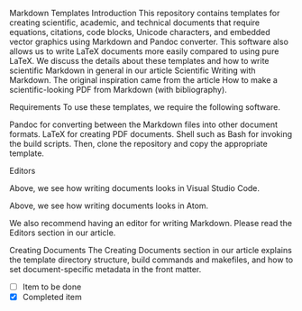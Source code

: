 Markdown Templates
Introduction
This repository contains templates for creating scientific, academic, and technical documents that require equations, citations, code blocks, Unicode characters, and embedded vector graphics using Markdown and Pandoc converter. This software also allows us to write LaTeX documents more easily compared to using pure LaTeX. We discuss the details about these templates and how to write scientific Markdown in general in our article Scientific Writing with Markdown. The original inspiration came from the article How to make a scientific-looking PDF from Markdown (with bibliography).

Requirements
To use these templates, we require the following software.

Pandoc for converting between the Markdown files into other document formats.
LaTeX for creating PDF documents.
Shell such as Bash for invoking the build scripts.
Then, clone the repository and copy the appropriate template.

Editors


Above, we see how writing documents looks in Visual Studio Code.



Above, we see how writing documents looks in Atom.

We also recommend having an editor for writing Markdown. Please read the Editors section in our article.

Creating Documents
The Creating Documents section in our article explains the template directory structure, build commands and makefiles, and how to set document-specific metadata in the front matter.

- [ ] Item to be done
- [x] Completed item
